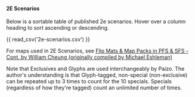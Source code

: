 #### 2E Scenarios
Below is a sortable table of published 2e scenarios. Hover over a column heading to sort ascending or descending. 

<!-- Need to add this div before the table to make it sortable because you can't add a class -->
<div class="sortable-table"></div> 

{{ read_csv('2e-scenarios.csv') }}

For maps used in 2E Scenarios, see [Flip Mats & Map Packs in PFS & SFS - Cont. by William Cheung (originally compiled by Michael Eshleman)
](https://docs.google.com/spreadsheets/d/1_GgzDrV6lOSKTqBxhd1HBdutR_l_nU_EH4pnZeHadjE/edit#gid=300247499)

Note that Exclusives and Glyphs are used interchangeably by Paizo. The author's understanding is that Glyph-tagged, non-special (non-exclusive) can be repeated up to 3 times to count for the 10 specials. Specials (regardless of how they're tagged) count an unlimited number of times.
